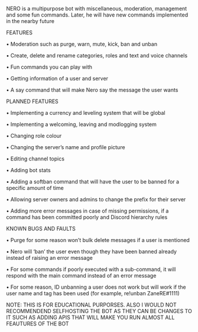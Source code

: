 NERO is a multipurpose bot with miscellaneous, moderation, management and some fun commands. Later, he will have new commands implemented in the nearby future

FEATURES

• Moderation such as purge, warn, mute, kick, ban and unban

• Create, delete and rename categories, roles and text and voice channels

• Fun commands you can play with

• Getting information of a user and server

• A say command that will make Nero say the message the user wants

PLANNED FEATURES

• Implementing a currency and leveling system that will be global

• Implementing a welcoming, leaving and modlogging system

• Changing role colour

• Changing the server’s name and profile picture

• Editing channel topics

• Adding bot stats

• Adding a softban command that will have the user to be banned for a specific amount of time

• Allowing server owners and admins to change the prefix for their server

• Adding more error messages in case of missing permissions, if a command has been committed poorly and Discord hierarchy rules

KNOWN BUGS AND FAULTS

• Purge for some reason won’t bulk delete messages if a user is mentioned

• Nero will ‘ban’ the user even though they have been banned already instead of raising an error message

• For some commands if poorly executed with a sub-command, it will respond with the main command instead of an error message

• For some reason, ID unbanning a user does not work but will work if the user name and tag has been used (for example, re!unban ZaneRE#1111)

NOTE: THIS IS FOR EDUCATIONAL PURPORSES. ALSO I WOULD NOT RECOMMENDEND SELFHOSTING THE BOT AS THEY CAN BE CHANGES TO IT SUCH AS ADDING APIS THAT WILL MAKE YOU RUN ALMOST ALL FEAUTURES OF THE BOT
